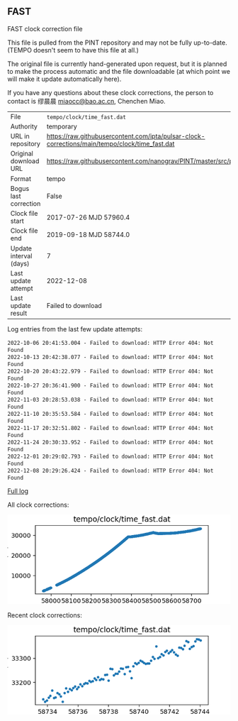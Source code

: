 
## FAST

FAST clock correction file

This file is pulled from the PINT repository and may not be fully up-to-date.
(TEMPO doesn't seem to have this file at all.)

The original file is currently hand-generated upon request, but it is
planned to make the process automatic and the file downloadable (at
which point we will make it update automatically here).

If you have any questions about these clock corrections, the person
to contact is 缪晨晨 <miaocc@bao.ac.cn>, Chenchen Miao.

|     |     |
|:--- |:--- |
| File | `tempo/clock/time_fast.dat` |
| Authority | temporary |
| URL in repository | <https://raw.githubusercontent.com/ipta/pulsar-clock-corrections/main/tempo/clock/time_fast.dat> |
| Original download URL | <https://raw.githubusercontent.com/nanograv/PINT/master/src/pint/data/runtime/time_fast.dat> |
| Format | tempo |
| Bogus last correction | False |
| Clock file start | 2017-07-26 MJD 57960.4 |
| Clock file end | 2019-09-18 MJD 58744.0 |
| Update interval (days) | 7 |
| Last update attempt | 2022-12-08 |
| Last update result | Failed to download |

Log entries from the last few update attempts:
```
2022-10-06 20:41:53.004 - Failed to download: HTTP Error 404: Not Found
2022-10-13 20:42:38.077 - Failed to download: HTTP Error 404: Not Found
2022-10-20 20:43:22.979 - Failed to download: HTTP Error 404: Not Found
2022-10-27 20:36:41.900 - Failed to download: HTTP Error 404: Not Found
2022-11-03 20:28:53.038 - Failed to download: HTTP Error 404: Not Found
2022-11-10 20:35:53.584 - Failed to download: HTTP Error 404: Not Found
2022-11-17 20:32:51.802 - Failed to download: HTTP Error 404: Not Found
2022-11-24 20:30:33.952 - Failed to download: HTTP Error 404: Not Found
2022-12-01 20:29:02.793 - Failed to download: HTTP Error 404: Not Found
2022-12-08 20:29:26.424 - Failed to download: HTTP Error 404: Not Found
```
[Full log](https://raw.githubusercontent.com/ipta/pulsar-clock-corrections/main/log/tempo/clock/time_fast.dat.log)


All clock corrections:

![plot of all clock corrections](time_fast.dat.png "All corrections")

Recent clock corrections:

![plot of recent clock corrections](time_fast.dat.short.png "Recent corrections")

